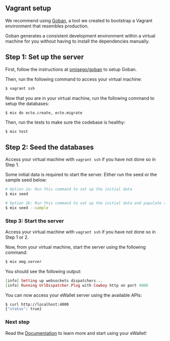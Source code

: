 ## Vagrant setup

We recommend using [Goban](https://github.com/omisego/goban), a tool we created to bootstrap a Vagrant environment that resembles production.

Goban generates a consistent development environment within a virtual machine for you without having to install the dependencies manually.

## Step 1: Set up the server

First, follow the instructions at [omisego/goban](https://github.com/omisego/goban) to setup Goban.

Then, run the following command to access your virtual machine:

```bash
$ vagrant ssh
```

Now that you are in your virtual machine, run the following command to setup the databases:

```bash
$ mix do ecto.create, ecto.migrate
```

Then, run the tests to make sure the codebase is healthy:

```
$ mix test
```

## Step 2: Seed the databases

Access your virtual machine with `vagrant ssh` if you have not done so in Step 1.

Some initial data is required to start the server. Either run the seed or the sample seed below:

```bash
# Option 2a: Run this command to set up the initial data
$ mix seed

# Option 2b: Run this command to set up the initial data and populate the database with more sample data
$ mix seed --sample
```

### Step 3: Start the server

Access your virtual machine with `vagrant ssh` if you have not done so in Step 1 or 2.

Now, from your virtual machine, start the server using the following command:

```bash
$ mix omg.server
```

You should see the following output:

```elixir
[info] Setting up websockets dispatchers...
[info] Running UrlDispatcher.Plug with Cowboy http on port 4000
```

You can now access your eWallet server using the available APIs:

```bash
$ curl http://localhost:4000
{"status": true}
```

### Next step

Read the [Documentation](/README.md/#documentation) to learn more and start using your eWallet!
